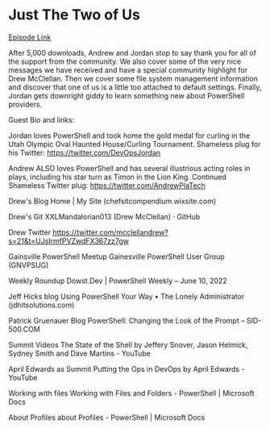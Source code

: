 # Just The Two of Us

[Episode Link](https://powershellpodcast.podbean.com/e/just-the-two-of-us/)

After 5,000 downloads, Andrew and Jordan stop to say thank you for all of the support from the community. We also cover some of the very nice messages we have received and have a special community highlight for Drew McClellan. Then we cover some file system management information and discover that one of us is a little too attached to default settings. Finally, Jordan gets downright giddy to learn something new about PowerShell providers.

 

Guest Bio and links:

Jordan loves PowerShell and took home the gold medal for curling in the Utah Olympic Oval Haunted House/Curling Tournament. Shameless plug for his Twitter: https://twitter.com/DevOpsJordan

 

Andrew ALSO loves PowerShell and has several illustrious acting roles in plays, including his star turn as Timon in the Lion King. Continued Shameless Twitter plug: https://twitter.com/AndrewPlaTech

 

Drew's Blog Home | My Site (chefsitcompendium.wixsite.com)

Drew's Git XXLMandalorian013 (Drew McClellan) · GitHub

Drew Twitter https://twitter.com/mcclellandrew?s=21&t=UJsIrmfPVZwdFX367zz7gw

Gainsville PowerShell Meetup Gainesville PowerShell User Group (GNVPSUG)

Weekly Roundup Dowst.Dev | PowerShell Weekly – June 10, 2022

Jeff Hicks blog Using PowerShell Your Way • The Lonely Administrator (jdhitsolutions.com)

Patrick Gruenauer Blog PowerShell: Changing the Look of the Prompt – SID-500.COM

Summit Videos The State of the Shell by Jeffery Snover, Jason Helmick, Sydney Smith and Dave Martins - YouTube

April Edwards as Summit Putting the Ops in DevOps by April Edwards - YouTube

Working with files Working with Files and Folders - PowerShell | Microsoft Docs

About Profiles about Profiles - PowerShell | Microsoft Docs